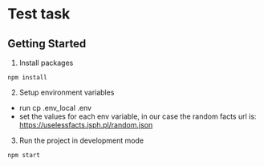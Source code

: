 # Test task 

## Getting Started 

1) Install packages 
```
npm install
```

2) Setup environment variables 
- run cp .env_local .env
- set the values for each env variable, in our case the random facts url is: https://uselessfacts.jsph.pl/random.json 

3) Run the project in development mode 
```
npm start 
```
